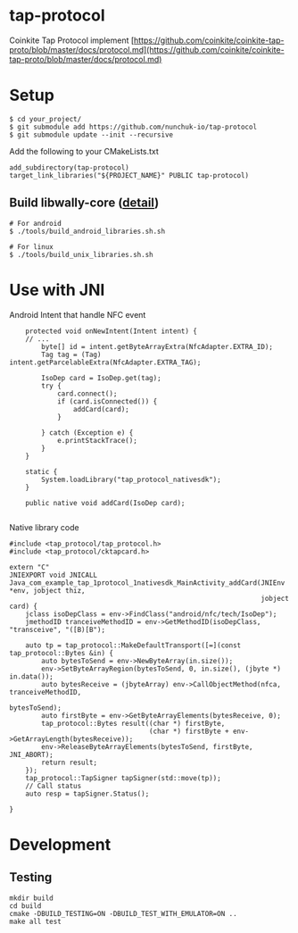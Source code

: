 # tap-protocol
Coinkite Tap Protocol implement
[https://github.com/coinkite/coinkite-tap-proto/blob/master/docs/protocol.md](https://github.com/coinkite/coinkite-tap-proto/blob/master/docs/protocol.md)

# Setup

```
$ cd your_project/
$ git submodule add https://github.com/nunchuk-io/tap-protocol
$ git submodule update --init --recursive
```

Add the following to your CMakeLists.txt

```
add_subdirectory(tap-protocol)
target_link_libraries("${PROJECT_NAME}" PUBLIC tap-protocol)
```

## Build libwally-core ([detail](https://github.com/ElementsProject/libwally-core#building))
```
# For android
$ ./tools/build_android_libraries.sh.sh

# For linux
$ ./tools/build_unix_libraries.sh.sh
```

# Use with JNI


Android Intent that handle NFC event

```
    protected void onNewIntent(Intent intent) {
    // ...
        byte[] id = intent.getByteArrayExtra(NfcAdapter.EXTRA_ID);
        Tag tag = (Tag) intent.getParcelableExtra(NfcAdapter.EXTRA_TAG);

        IsoDep card = IsoDep.get(tag);
        try {
            card.connect();
            if (card.isConnected()) {
                addCard(card);
            }

        } catch (Exception e) {
            e.printStackTrace();
        }
    }

    static {
        System.loadLibrary("tap_protocol_nativesdk");
    }

    public native void addCard(IsoDep card);


```

Native library code

```
#include <tap_protocol/tap_protocol.h>
#include <tap_protocol/cktapcard.h>

extern "C"
JNIEXPORT void JNICALL
Java_com_example_tap_1protocol_1nativesdk_MainActivity_addCard(JNIEnv *env, jobject thiz,
                                                               jobject card) {
    jclass isoDepClass = env->FindClass("android/nfc/tech/IsoDep");
    jmethodID tranceiveMethodID = env->GetMethodID(isoDepClass, "transceive", "([B)[B");

    auto tp = tap_protocol::MakeDefaultTransport([=](const tap_protocol::Bytes &in) {
        auto bytesToSend = env->NewByteArray(in.size());
        env->SetByteArrayRegion(bytesToSend, 0, in.size(), (jbyte *) in.data());
        auto bytesReceive = (jbyteArray) env->CallObjectMethod(nfca, tranceiveMethodID,
                                                               bytesToSend);
        auto firstByte = env->GetByteArrayElements(bytesReceive, 0);
        tap_protocol::Bytes result((char *) firstByte,
                                   (char *) firstByte + env->GetArrayLength(bytesReceive));
        env->ReleaseByteArrayElements(bytesToSend, firstByte, JNI_ABORT);
        return result;
    });
    tap_protocol::TapSigner tapSigner(std::move(tp));
    // Call status
    auto resp = tapSigner.Status();
    
}
```

# Development

## Testing
```
mkdir build
cd build
cmake -DBUILD_TESTING=ON -DBUILD_TEST_WITH_EMULATOR=ON ..
make all test
```


